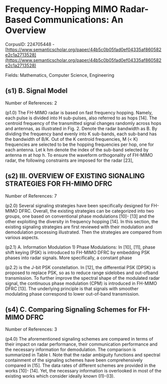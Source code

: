 # Frequency-Hopping MIMO Radar-Based Communications: An Overview

CorpusID: 224705448 - [https://www.semanticscholar.org/paper/44b5c0b05fad0ef04335af860582e2c1a2713528](https://www.semanticscholar.org/paper/44b5c0b05fad0ef04335af860582e2c1a2713528)

Fields: Mathematics, Computer Science, Engineering

## (s1) B. Signal Model
Number of References: 2

(p1.0) The FH-MIMO radar is based on fast frequency hopping. Namely, each pulse is divided into H sub-pulses, also referred to as hops [14]. The centroid frequency of the transmitted signal changes randomly across hops and antennas, as illustrated in Fig. 2. Denote the radar bandwidth as B. By dividing the frequency band evenly into K sub-bands, each sub-band has the bandwidth of B/K. Out of the K centroid frequencies, M (< K) frequencies are selected to be the hopping frequencies per hop, one for each antenna. Let k hm denote the index of the sub-band selected by antenna m at hop h. To ensure the waveform orthogonality of FH-MIMO radar, the following constraints are imposed for the radar [23],
## (s2) III. OVERVIEW OF EXISTING SIGNALING STRATEGIES FOR FH-MIMO DFRC
Number of References: 7

(p2.0) Several signaling strategies have been specifically designed for FH-MIMO DFRC. Overall, the existing strategies can be categorized into two groups, one based on conventional phase modulations [10]- [13] and the other exploiting the diversity in frequency hopping [14]. In this section, the existing signaling strategies are first reviewed with their modulation and demodulation processing illustrated. Then the strategies are compared from various aspects.

(p2.1) A. Information Modulation 1) Phase Modulations: In [10], [11], phase shift keying (PSK) is introduced to FH-MIMO DFRC by embedding PSK phases into radar signals. More specifically, a constant phase

(p2.2) is the J-bit PSK constellation. In [12], the differential PSK (DPSK) is proposed to replace PSK, so as to reduce range sidelobes and out-ofband transmission. To further improve the spectral shape of the modulated radar signal, the continuous phase modulation (CPM) is introduced in FH-MIMO DFRC [13]. The underlying principle is that signals with smoother modulating phase correspond to lower out-of-band transmission.
## (s4) C. Comparing Signaling Schemes for FH-MIMO DFRC
Number of References: 3

(p4.0) The aforementioned signaling schemes are compared in terms of their impact on radar performance, their communication performance and the necessary information for demodulation. The comparison is summarized in Table I. Note that the radar ambiguity functions and spectral containment of the signaling schemes have been comprehensively compared in [15]. The data rates of different schemes are provided in the works [10]- [14]. Yet, the necessary information is overlooked in most of the existing works which consider ideally known (I1)-(I3).
